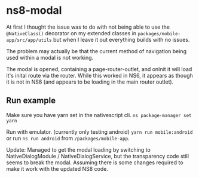 # ns8-modal

At first I thought the issue was to do with not being able to use the `@NativeClass()` decorator on my extended classes in `packages/mobile-app/src/app/utils` but when I leave it out everything builds with no issues.

The problem may actually be that the current method of navigation being used within a modal is not working.

The modal is opened, containing a page-router-outlet, and onInit it will load it's inital route via the router. While this worked in NS6, it appears as though it is not in NS8 (and appears to be loading in the main router outlet).

## Run example

Make sure you have yarn set in the nativescript cli.
`ns package-manager set yarn`

Run with emulator. (currently only testing android)
`yarn run mobile:android`
or run `ns run android` from `/packages/mobile-app`.

Update: Managed to get the modal loading by switching to NativeDialogModule / NativeDialogService, but the transparency code still seems to break the modal. Assuming there is some changes required to make it work with the updated NS8 code.
